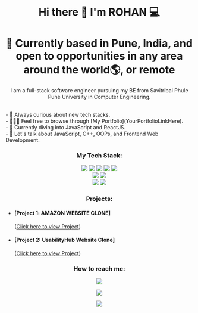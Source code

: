 <h1 align='center'>
  Hi there 👋 I'm ROHAN 💻
</h1>
<h1 align='center'>
 📍 Currently based in Pune, India, and open to opportunities in any area around the world🌎, or remote
</h1>


<p align='center'>
I am a full-stack software engineer pursuing my BE from Savitribai Phule Pune University in Computer Engineering.
</p>
<!--
- 🌱 Looking for job opportunities to continue growing my experience with full stack development.
- 🤔 Curious about new tech stacks.
- 🚶🏻‍♂️ Take a look at <a href="https://rohankadam.interns2-es.co.in/portfolio/" target="_blank">My Portfolio</a>
- 🔭 I’m currently learning JavaScript and ReactJS.
- 💬 Ask me about JavaScript, C++ Programming, OOPs, FrontEnd Web Development.
-->
<br>
- 🤔 Always curious about new tech stacks. <br>
- 🚶🏻‍♂️ Feel free to browse through [My Portfolio](YourPortfolioLinkHere). <br>
- 🔭 Currently diving into JavaScript and ReactJS. <br>
- 💬 Let's talk about JavaScript, C++, OOPs, and Frontend Web Development. <br>

<h3 align='center'>
My Tech Stack:
</h3>

<p align='center'>
<img src="https://img.shields.io/badge/html5-%23E34F26.svg?style=for-the-badge&logo=html5&logoColor=white" />
<img src="https://img.shields.io/badge/css3-%231572B6.svg?style=for-the-badge&logo=css3&logoColor=white" />
<img src="https://img.shields.io/badge/bootstrap-%23563D7C.svg?style=for-the-badge&logo=bootstrap&logoColor=white" />
<img src="https://img.shields.io/badge/Javascript-F7DF1E?style=for-the-badge&logo=javascript&logoColor=61DAFB" />
<img src="https://img.shields.io/badge/React-20232A?style=for-the-badge&logo=react&logoColor=61DAFB&color=959695" />
<br>
<img src="https://img.shields.io/badge/MySQL-005C84?style=for-the-badge&logo=mysql&logoColor=white&color=0b6101" />
<img src="https://img.shields.io/badge/MongoDB-4EA94B?style=for-the-badge&logo=mongodb&logoColor=white" />
<br>
<img src="https://img.shields.io/badge/NPM-%23000000.svg?style=for-the-badge&logo=npm&logoColor=white&color=59c0f0" />
<img src="https://img.shields.io/badge/GitHub-181717?style=for-the-badge&logo=github&logoColor=white&color=074461" />



<br>

<h3 align='center'>
  Projects:
</h3>

- <h4>[Project 1: AMAZON WEBSITE CLONE] </h4> (<a href="https://rk-0148.github.io/Amazon-Clone/">Click here to view Project</a>)
- <h4>[Project 2: UsabilityHub Website Clone]</h4>  (<a href="https://rk-0148.github.io/UsabilityHub-Clone/">Click here to view Project</a>)

<h3 align='center'>
  How to reach me:
</h3>
<p align='center'>
  <a href="https://www.linkedin.com/in/rohan-kadam-/">
    <img src="https://img.shields.io/badge/linkedin-%230077B5.svg?&style=for-the-badge&logo=linkedin&logoColor=white" />
  </a>
</p> 

<p align='center'>
  <a href="mailto:rohankadam0148@gmail.com">
    <img src="https://img.shields.io/badge/email-%23D14836.svg?&style=for-the-badge&logo=mail.ru&logoColor=white" />
  </a>
</p>
<p align='center'>
  <a href="tel:+918485086594">
    <img src="https://img.shields.io/badge/contact-%23039BE5.svg?&style=for-the-badge&logo=phone&logoColor=white" />
  </a>
</p>

